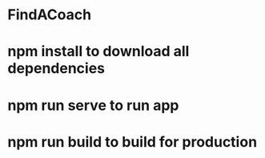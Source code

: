 # FindACoach
# npm install to download all dependencies
# npm run serve to run app
# npm run build to build for production
